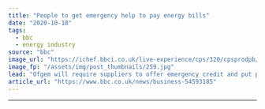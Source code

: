 ```yaml
---
title: "People to get emergency help to pay energy bills"
date: "2020-10-18"
tags: 
  - bbc
  - energy industry
source: "bbc"
image_url: "https://ichef.bbci.co.uk/live-experience/cps/320/cpsprodpb/99EE/production/_114960493_sad1.jpg"
image_fp: "/assets/img/post_thumbnails/259.jpg"
lead: "Ofgem will require suppliers to offer emergency credit and put people on 'realistic' repayment plans."
article_url: "https://www.bbc.co.uk/news/business-54593185"
---
```


---
